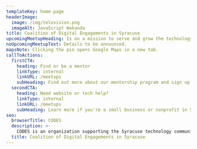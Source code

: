 ```yaml
---
templateKey: home-page
headerImage:
  image: /img/television.png
  imageAlt: JavaScript Wakanda
title: Coalition of Digital Engagements in Syracuse
upcomingMeetupHeading: Is on a mission to serve and grow the technology community in Syracuse, New York through education, mentoring, and economic opportunity creation.
noUpcomingMeetupText: Details to be announced.
mapsNote: Clicking the pin opens Google Maps in a new tab.
callToActions:
  firstCTA:
    heading: Find or be a mentor
    linkType: internal
    linkURL: /meetups
    subHeading: Find out more about our mentorship program and sign up.
  secondCTA:
    heading: Need website or tech help?
    linkType: internal
    linkURL: /meetups
    subHeading: Learn more if you're a small business or nonprofit in Syracuse.
seo:
  browserTitle: CODES
  description: >-
    CODES is an organization supporting the Syracuse technology community through education, mentoring, and creating economic opportunity.
  title: Coalition of Digital Engagements in Syracuse
---
```


